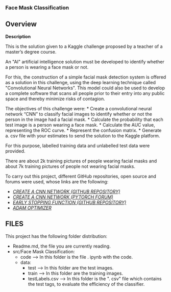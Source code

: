 ### Face Mask Classification

## Overview

**Description**

This is the solution given to a Kaggle challenge proposed by a teacher of a master’s degree course.

An "AI" artificial intelligence solution must be developed to identify whether a person is wearing a face mask or not.

For this, the construction of a simple facial mask detection system is offered as a solution in this challenge, using the deep learning technique called "Convolutional Neural Networks". This model could also be used to develop a complete software that scans all people prior to their entry into any public space and thereby minimize risks of contagion.

The objectives of this challenge were:
    * Create a convolutional neural network “CNN” to classify facial images to identify whether or not the person in the image had a facial mask. 
    * Calculate the probability that each test image is a person wearing a face mask.
    * Calculate the AUC value, representing the ROC curve. 
    * Represent the confusion matrix. 
    * Generate a. csv file with your estimates to send the solution to the Kaggle platform.

For this purpose, labelled training data and unlabelled test data were provided. 

There are about 2k training pictures of people wearing facial masks and about 7k training pictures of people not wearing facial masks.

To carry out this project, different GitHub repositories, open source and forums were used, whose links are the following:
  * [*CREATE A CNN NETWORK (GITHUB REPOSITORY)*](https://github.com/mk-gurucharan/Face-Mask-Detection/) 
  * [*CREATE A CNN NETWORK (PYTORCH FORUM)*](https://pytorch.org/docs/stable/generated/torch.nn.Conv2d.html)
  * [*EARLY STOPPING FUNCTION (GITHUB REPOSITORY)*](https://github.com/Bjarten/early-stopping-pytorch)
  * [*ADAM OPTIMIZER*](https://medium.com/@Biboswan98/optim-adam-vs-optim-sgd-lets-dive-in-8dbf1890fbdc)


## FILES
This project has the following folder distribution: 
  * Readme.md, the file you are currently reading.
  * src/Face Mask Classification: 
      * code --> In this folder is the file . ipynb with the code.
      * data:
        * test --> In this folder are the test images.
        * train --> In this folder are the training images.
        * testLabels.csv --> In this folder is the ". csv" file which contains the test tags, to evaluate the efficiency of the classifier.

